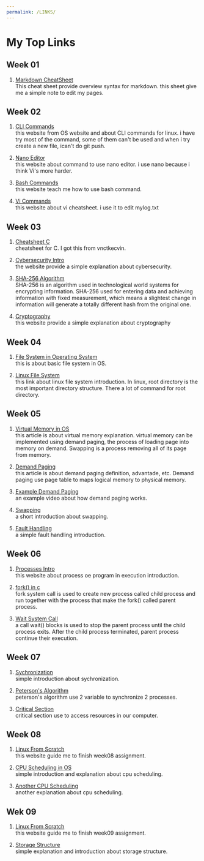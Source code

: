 ```yaml
---
permalink: /LINKS/
---
```

# My Top Links

## Week 01
1. [Markdown CheatSheet](https://www.markdownguide.org/cheat-sheet/)  
This cheat sheet provide overview syntax for markdown. this sheet give me a simple note to edit my pages.

## Week 02  
1. [CLI Commands](https://linoxide.com/essential-linux-basic-commands/)  
this website from OS website and about CLI commands for linux. i have try most of the command, some of them can't be used and when i try create a new file, ican't do git push.

2. [Nano Editor](https://linuxize.com/post/how-to-use-nano-text-editor/)  
this website about command to use nano editor. i use nano because i think Vi's more harder.

3. [Bash Commands](https://www.educative.io/blog/bash-shell-command-cheat-sheet)  
this website teach me how to use bash command.

4. [Vi Commands](https://www.cs.colostate.edu/helpdocs/vi.html)  
this website about vi cheatsheet. i use it to edit mylog.txt

## Week 03
1. [Cheatsheet C](https://courses.cs.washington.edu/courses/cse351/14sp/sections/1/Cheatsheet-c.pdf)  
cheatsheet for C. I got this from vnctkecvin.

2. [Cybersecurity Intro](https://www.edureka.co/blog/what-is-cybersecurity/)  
the website provide a simple explanation about cybersecurity.

3. [SHA-256 Algorithm](https://blog.bitnovo.com/en/what-is-sha-256-algorithm-and-how-does-it-work/)  
SHA-256 is an algorithm used in technological world systems for encrypting information. SHA-256 used for entering data and achieving information with fixed measurement, which means a slightest change in information will generate a totally different hash from the original one. 

4. [Cryptography](https://www.geeksforgeeks.org/cryptography-and-its-types/)  
this website provide a simple explanation about cryptography

## Week 04  
1. [File System in Operating System](https://www.geeksforgeeks.org/file-systems-in-operating-system/)  
this is about basic file system in OS.

2. [Linux File System](https://www.partitionwizard.com/partitionmagic/linux-file-system.html)  
this link about linux file system introduction. In linux, root directory is the most important directory structure. There a lot of command for root directory.

## Week 05
1. [Virtual Memory in OS](https://www.geeksforgeeks.org/virtual-memory-in-operating-system/)  
this article is about virtual memory explanation. virtual memory can be implemented using demand paging, the process of loading page into memory on demand. Swapping is a process removing all of its page from memory.

2. [Demand Paging](https://digitalthinkerhelp.com/demand-paging-in-os-operating-system-examples-advantages-working/)  
this article is about demand paging definition, advantade, etc. Demand paging use page table to maps logical memory to physical memory.

3. [Example Demand Paging](https://www.youtube.com/watch?v=dOVrEbZVeoU)  
an example video about how demand paging works.

4. [Swapping](https://www.youtube.com/watch?v=Qt49Hzh_TDc)  
a short introduction about swapping.

5. [Fault Handling](https://www.youtube.com/watch?v=uqQOIahM868)  
a simple fault handling introduction.

## Week 06  
1. [Processes Intro](https://medium.com/@imdadahad/a-quick-introduction-to-processes-in-computer-science-271f01c780da)  
this website about process oe program in execution introduction.  

2. [fork() in c](https://www.geeksforgeeks.org/fork-system-call/)  
fork system call is used to create new process called child process and run together with the process that make the fork() called parent process.  

3. [Wait System Call](https://www.geeksforgeeks.org/wait-system-call-c/)  
a call wait() blocks is used to stop the parent process until the child process exits. After the child process terminated, parent process continue their execution.  

## Week 07  
1. [Sychronization](https://www.youtube.com/watch?v=ph2awKa8r5Y&list=RDCMUCQYMhOMi_Cdj1CEAU-fv80A&index=1)  
simple introduction about sychronization.  

2. [Peterson's Algorithm](https://www.geeksforgeeks.org/petersons-algorithm-in-process-synchronization/)  
peterson's algorithm use 2 variable to synchronize 2 processes.  

3. [Critical Section](https://www.javatpoint.com/os-critical-section-problem)  
critical section use to access resources in our computer.  

## Week 08  
1. [Linux From Scratch](https://www.linuxfromscratch.org/lfs/view/11.0/)  
this website guide me to finish week08 assignment.  

2. [CPU Scheduling in OS](https://www.geeksforgeeks.org/cpu-scheduling-in-operating-systems/)  
simple introduction and explanation about cpu scheduling.  

3. [Another CPU Scheduling](https://www.studytonight.com/operating-system/cpu-scheduling)  
another explanation about cpu scheduling.  

## Wek 09  
1. [Linux From Scratch](https://www.linuxfromscratch.org/lfs/view/11.0/)  
this website guide me to finish week09 assignment.  

2. [Storage Structure](https://www.geeksforgeeks.org/storage-structure-in-operating-systems/)  
simple explanation and introduction about storage structure.  

